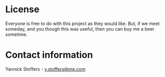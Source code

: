 # License
Everyone is free to do with this project as they would like. But, if we meet someday, and you though this was useful, then you can buy me a beer sometime.

# Contact information
Yannick Stoffers - y.stoffers@me.com

